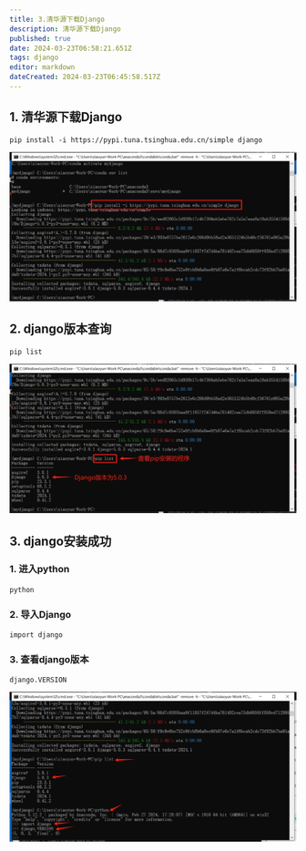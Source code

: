 ```yaml
---
title: 3.清华源下载Django
description: 清华源下载Django
published: true
date: 2024-03-23T06:58:21.651Z
tags: django
editor: markdown
dateCreated: 2024-03-23T06:45:58.517Z
---
```


## 1. 清华源下载Django
```
pip install -i https://pypi.tuna.tsinghua.edu.cn/simple django
```
![清华源下载django.png](/wiki/python/django/清华源下载django.png)

## 2. django版本查询
```
pip list
```
![django版本查询.png](/wiki/python/django/django版本查询.png)

## 3. django安装成功
### 1. 进入python
```
python
```
### 2. 导入Django
```
import django
```
### 3. 查看django版本
```
django.VERSION
```
![django安装成功.png](/wiki/python/django/django安装成功.png)

